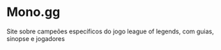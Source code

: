 # Mono.gg
Site sobre campeões específicos do jogo league of legends, com guias, sinopse e jogadores
